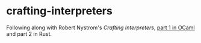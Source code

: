 # crafting-interpreters
Following along with Robert Nystrom's _Crafting Interpreters_, [part 1 in OCaml](camlox) and part 2 in Rust.
